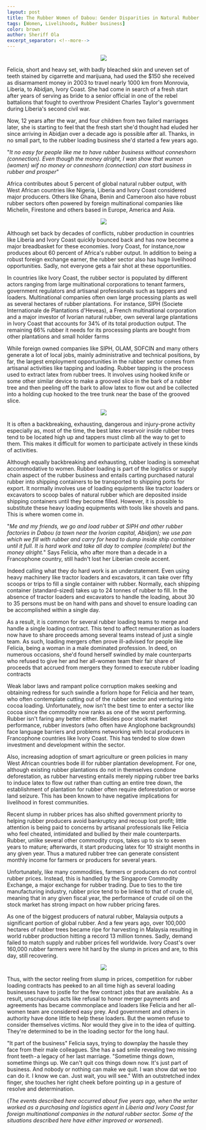 ```yaml
---
layout: post
title: The Rubber Women of Dabou: Gender Disparities in Natural Rubber Enterprise Opportunities in Ivory Coast
tags: [Women, Livelihoods, Rubber business]
color: brown
author: Sheriff Ola
excerpt_separator: <!--more-->
---
```


<p align="center" width = "800" height = "300" alt = "Manual rubber loading using bare hands a common practice in West Africa | image courtesy of Google"><img src = "/assets/img/pexels/loading.jpeg" /></p>

Felicia, short and heavy set, with badly bleached skin and uneven set of teeth stained by cigarrette and marijuana, had used the $150 she received as disarmament money in 2003 to travel nearly 1000 km from Monrovia, Liberia, to Abidjan, Ivory Coast. She had come in search of a fresh start after years of serving as bride to a senior official in one of the rebel battalions that fought to overthrow President Charles Taylor's government during Liberia's second civil war.

<!--more-->

Now, 12 years after the war, and four children from two failed marriages later, she is starting to feel that the fresh start she'd thought had eluded her since arriving in Abidjan over a decade ago is possible after all. Thanks, in no small part, to the rubber loading business she'd started a few years ago.

"*It no easy for people like me to have rubber business without conneshorn (connection). Even though the money alright, I wan show that wumon (women) wif no money or conneshorn (connection) can start business in rubber and prosper*"

Africa contributes about 5 percent of global natural rubber output, with West African countries like Nigeria, Liberia and Ivory Coast considered major producers. Others like Ghana, Benin and Cameroon also have robust rubber sectors often powered by foreign multinational companies like Michelin, Firestone and others based in Europe, America and Asia.

<p align="center" width = "400" height = "200" alt = "Major rubber producing countries in 2014 | WorldAtlas.com"><img src = "/assets/img/pexels/rubber_producers.png" /></p>

Although set back by decades of conflicts, rubber production in countries like Liberia and Ivory Coast quickly bounced back and has now become a major breadbasket for these economies. Ivory Coast, for instance,now produces about 60 percent of Africa's rubber output. In addition to being a robust foreign exchange earner, the rubber sector also has huge livelihood opportunities. Sadly, not everyone gets a fair shot at these opportunities.

In countries like Ivory Coast, the rubber sector is populated by different actors ranging from large multinational corporations to tenant farmers, government regulators and artisanal professionals such as tappers and loaders. Multinational companies often own large processing plants as well as several hectares of rubber plantations. For instance, SIPH (Societe Internationale de Plantations d'Heveas), a French multinational corporation and a major investor of Ivorian natural rubber, own several large plantations in Ivory Coast that accounts for 34% of its total production output. The remaining 66% rubber it needs for its processing plants are bought from other plantations and small holder farms

While foreign owned companies like SIPH, OLAM, SOFCIN and many others generate a lot of local jobs, mainly administrative and technical positions, by far, the largest employment opportunities in the rubber sector comes from artisanal activities like tapping and loading. Rubber tapping is the process used to extract latex from rubber trees. It involves using hooked knife or some other similar device to make a grooved slice in the bark of a rubber tree and then peeling off the bark to allow latex to flow out and be collected into a holding cup hooked to the tree trunk near the base of the grooved slice.

<p align="center" width = "800" height = "300" alt = "Extracting rubber latex | courtesy of google"><img src = "/assets/img/pexels/tapper.jpeg" /></p>


It is often a backbreaking, exhausting, dangerous and injury-prone activity especially as, most of the time, the best latex reservoir inside rubber trees tend to be located high up and tappers must climb all the way to get to them. This makes it difficult for women to participate actively in these kinds of activities.

Although equally backbreaking and exhausting, rubber loading is somewhat accommodative to women. Rubber loading is part of the logistics or supply chain aspect of the rubber business and entails carting purchased natural rubber into shipping containers to be transported to shipping ports for export. It normally involves use of loading equipments like tractor loaders or excavators to scoop bales of natural rubber which are deposited inside shipping containers until they become filled. However, it is possible to substitute these heavy loading equipments with tools like shovels and pans. This is where women come in.

"*Me and my friends, we go and load rubber at SIPH and other rubber factories in Dabou (a town near the Ivorian capital, Abidjan); we use pan which we fill with rubber and carry for head to dump inside ship container until it full. It is hard work and take all day to complee (complete) but the money alright.*" Says Felicia, who after more than a decade in a Francophone country, still hadn't lost her Liberian creole accent.

Indeed calling what they do hard work is an understatement. Even using heavy machinery like tractor loaders and excavators, it can take over fifty scoops or trips to fill a single container with rubber. Normally, each shipping container (standard-sized) takes up to 24 tonnes of rubber to fill. In the absence of tractor loaders and excavators to handle the loading, about 30 to 35 persons must be on hand with pans and shovel to ensure loading can be accomplished within a single day.

As a result, it is common for several rubber loading teams to merge and handle a single loading contract. This tend to affect remuneration as loaders now have to share proceeds among several teams instead of just a single team. As such, loading mergers often prove ill-advised for people like Felicia, being a woman in a male dominated profession. In deed, on numerous occasions, she'd found herself swindled by male counterparts who refused to give her and her all-women team their fair share of proceeds that accrued from mergers they formed to execute rubber loading contracts

Weak labor laws and rampant police corruption makes seeking and obtaining redress for such swindle a forlorn hope for Felicia and her team, who often contemplate cutting out of the rubber sector and venturing into cocoa loading. Unfortunately, now isn't the best time to enter a sector like cocoa since the commodity now ranks as one of the worst performing. Rubber isn't faring any better either. Besides poor stock market performance, rubber investors (who often have Anglophone backgrounds) face language barriers and problems networking with local producers in Francophone countries like Ivory Coast. This has tended to slow down investment and development within the sector.

Also, increasing adoption of smart agriculture or green policies in many West African countries bode ill for rubber plantation development. For one, although existing rubber plantations do not in themselves condone deforestation, as rubber harvesting entails merely nipping rubber tree barks to induce latex to flow out rather than cutting an entire tree down, the establishment of plantation for rubber often require deforestation or worse land seizure. This has been known to have negative implications for livelihood in forest communities.

Recent slump in rubber prices has also shifted government priority to helping rubber producers avoid bankruptcy and recoup lost profit; little attention is being paid to concerns by artisanal professionals like Felicia who feel cheated, intimidated and bullied by their male counterparts. Rubber, unlike several other commodity crops, takes up to six to seven years to mature; afterwards, it start producing latex for 10 straight months in any given year. Thus a matured rubber tree can generate consistent monthly income for farmers or producers for several years.

Unfortunately, like many commodities, farmers or producers do not control rubber prices. Instead, this is handled by the Singapore Commodity Exchange, a major exchange for rubber trading. Due to ties to the tire manufacturing industry, rubber price tend to be linked to that of crude oil, meaning that in any given fiscal year, the performance of crude oil on the stock market has strong impact on how rubber pricing fares.

As one of the biggest producers of natural rubber, Malaysia outputs a significant portion of global rubber. And a few years ago, over 100,000 hectares of rubber trees became ripe for harvesting in Malaysia resulting in world rubber production hitting a record 13 million tonnes. Sadly, demand failed to match supply and rubber prices fell worldwide. Ivory Coast's over 160,000 rubber farmers were hit hard by the slump in prices and are, to this day, still recovering.

<p align="center" width = "800" height = "300" alt = "Uncertain stockmarket trends affects ruber trade in africa | Google"><img src = "/assets/img/pexels/stockmarket.png" /></p>

Thus, with the sector reeling from slump in prices, competition for rubber loading contracts has peeked to an all time high as several loading businesses have to jostle for the few contract jobs that are available. As a result, unscrupulous acts like refusal to honor merger payments and agreements has became commonplace and loaders like Felicia and her all-women team are considered easy prey. And government and others in authority have done little to help these loaders. But the women refuse to consider themselves victims. Nor would they give in to the idea of quitting. They're determined to be in the loading sector for the long haul.

"It part of the business" Felicia says, trying to downplay the hassle they face from their male colleagues. She has a sad smile revealing two missing front teeth - a legacy of her last marriage. "Sometime things down, sometime things up. We can't quit cos things down now. It's just part of business. And nobody or nothing can make we quit. I wan show dat we too can do it. I know we can. Just wait, you will see." With an outstretched index finger, she touches her right cheek before pointing up in a gesture of resolve and determination.


(*The events described here occurred about five years ago, when the writer worked as a purchasing and logistics agent in Liberia and Ivory Coast for foreign multinational companies in the natural rubber sector. Some of the situations described here have either improved or worsened*).
